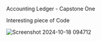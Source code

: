 Accounting Ledger - Capstone One

Interesting piece of Code 

![Screenshot 2024-10-18 094712](https://github.com/user-attachments/assets/85efa0a1-061f-465e-b921-a317c8aa0da4)
